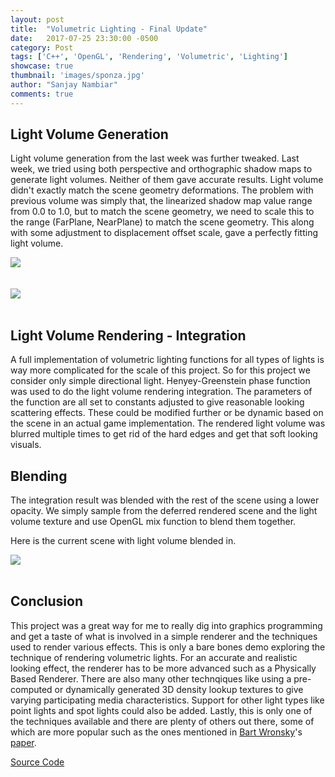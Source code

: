 ```yaml
---
layout: post
title:  "Volumetric Lighting - Final Update"
date:   2017-07-25 23:30:00 -0500
category: Post
tags: ['C++', 'OpenGL', 'Rendering', 'Volumetric', 'Lighting']
showcase: true
thumbnail: 'images/sponza.jpg'
author: "Sanjay Nambiar"
comments: true
---
```


## Light Volume Generation
Light volume generation from the last week was further tweaked. Last week, we tried using both perspective and orthographic shadow maps to generate light volumes. Neither of them gave accurate results. Light volume didn't exactly match the scene geometry deformations. The problem with previous volume was simply that, the linearized shadow map value range from 0.0 to 1.0, but to match the scene geometry, we need to scale this to the range (FarPlane, NearPlane) to match the scene geometry. This along with some adjustment to displacement offset scale, gave a perfectly fitting light volume.
<br/>
<div class='embed-container'>
	<img src="{{ site.baseurl }}/images/light-volume-1.png">
</div>
<br/>
<br/>
<div class='embed-container'>
	<img src="{{ site.baseurl }}/images/light-volume-2.png">
</div>
<br/>

## Light Volume Rendering - Integration
A full implementation of volumetric lighting functions for all types of lights is way more complicated for the scale of this project. So for this project we consider only simple directional light. Henyey-Greenstein phase function was used to do the light volume rendering integration. The parameters of the function are all set to constants adjusted to give  reasonable looking scattering effects. These could be modified further or be dynamic based on the scene in an actual game implementation. The rendered light volume was blurred multiple times to get rid of the hard edges and get that soft looking visuals.

## Blending
The integration result was blended with the rest of the scene using a lower opacity. We simply sample from the deferred rendered scene and the light volume texture and use OpenGL mix function to blend them together.

Here is the current scene with light volume blended in.
<br/>
<div class='embed-container'>
	<img src="{{ site.baseurl }}/images/god-rays.gif">
</div>
<br/>

## Conclusion
This project was a great way for me to really dig into graphics programming and get a taste of what is involved in a simple renderer and the techniques used to render various effects. This is only a bare bones demo exploring the technique of rendering volumetric lights. For an accurate and realistic looking effect, the renderer has to be more advanced such as a Physically Based Renderer. There are also many other technqiques like using a pre-computed or dynamically generated 3D density lookup textures to give varying participating media characteristics. Support for other light types like point lights and spot lights could also be added. Lastly, this is only one of the techniques available and there are plenty of others out there, some of which are more popular such as the ones mentioned in [Bart Wronsky](https://bartwronski.com/)'s [paper](http://advances.realtimerendering.com/s2014/index.html#_VOLUMETRIC_FOG:_UNIFIED).

[Source Code](https://github.com/sanjay-nambiar/RenderingDemos)

